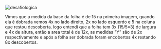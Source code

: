 ![desafiologica](https://user-images.githubusercontent.com/81484642/152980254-3429f215-a2bb-4060-9d28-00cd18ea0339.png)

Vimos que a medida da base da folha é de 15 na primeira imagem, quando ela é dobrada vemos 4x no lado direito, 2x no lado esquerdo e 5 na coluna que restou descoberta.
logo entendi que a folha tem 3x (15/5=3) de largura e 4x de altura, então a area total é de 12x,
as medidas "Y" são de 2x respectivamente e após a folha ser dobrada foram encobertos 4x restando 8x descobertos.

